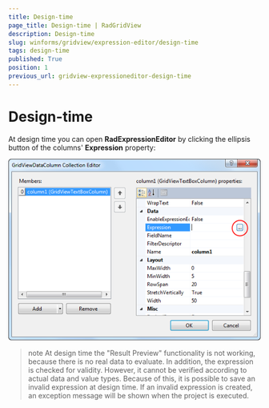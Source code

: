 ```yaml
---
title: Design-time
page_title: Design-time | RadGridView
description: Design-time
slug: winforms/gridview/expression-editor/design-time
tags: design-time
published: True
position: 1
previous_url: gridview-expressioneditor-design-time
---
```


# Design-time

At design time you can open __RadExpressionEditor__ by clicking the ellipsis button of the columns'  __Expression__ property:

![gridview-expressioneditor-design-time 001](images/gridview-expressioneditor-design-time001.png)

>note At design time the "Result Preview" functionality is not working, because there is no real data to evaluate. In addition, the expression is checked for validity. However, it cannot be verified according to actual data and value types. Because of this, it is possible to save an invalid expression at design time. If an invalid expression is created, an exception message will be shown when the project is executed.
>

